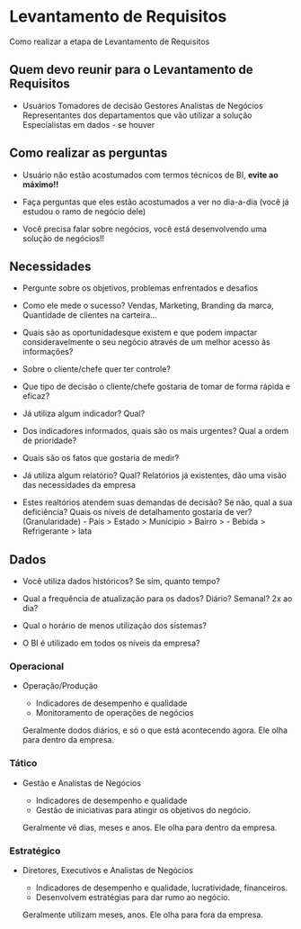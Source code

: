 # Levantamento de Requisitos

Como realizar a etapa de Levantamento de Requisitos

## Quem devo reunir para o Levantamento de Requisitos
- Usuários
    Tomadores de decisão
    Gestores
    Analistas de Negócios
    Representantes dos departamentos que vão utilizar a solução
    Especialistas em dados - se houver

## Como realizar as perguntas

- Usuário não estão acostumados com termos técnicos de BI, **evite ao máximo!!**

- Faça perguntas que eles estão acostumados a ver no dia-a-dia (você já estudou o ramo de negócio dele)

- Você precisa falar sobre negócios, você está desenvolvendo uma solução de negócios!!

## Necessidades

- Pergunte sobre os objetivos, problemas enfrentados e desafios

- Como ele mede o sucesso? 
    Vendas, Marketing, Branding da marca, Quantidade de clientes na carteira...

- Quais são as oportunidadesque existem e que podem impactar consideravelmente o seu negócio através de um melhor acesso às informações?

- Sobre o cliente/chefe quer ter controle?

- Que tipo de decisão o cliente/chefe gostaria de tomar de forma rápida e eficaz?

- Já utiliza algum indicador? Qual?

- Dos indicadores informados, quais são os mais urgentes? Qual a ordem de prioridade?

- Quais são os fatos que gostaria de medir?

- Já utiliza algum relatório? Qual? 
    Relatórios já existentes, dão uma visão das necessidades da empresa

- Estes realtórios atendem suas demandas de decisão? Se não, qual a sua deficiência?
    Quais os níveis de detalhamento gostaria de ver? (Granularidade)
        - País > Estado > Munícipio > Bairro > 
        - Bebida > Refrigerante > lata

## Dados

- Você utiliza dados históricos? Se sim, quanto tempo?

- Qual a frequência de atualização para os dados? Diário? Semanal? 2x ao dia?

- Qual o horário de menos utilização dos sistemas? 

- O BI é utilizado em todos os níveis da empresa?

### Operacional

- Operação/Produção 
    - Indicadores de desempenho e qualidade
    - Monitoramento de operações de negócios

    Geralmente dodos diários, e só o que está acontecendo agora. Ele olha para dentro da empresa.

### Tático

- Gestão e Analistas de Negócios
    - Indicadores de desempenho e qualidade 
    - Gestão de iniciativas para atingir os objetivos do negócio.

    Geralmente vê dias, meses e anos. Ele olha para dentro da empresa.

### Estratégico

- Diretores, Executivos e Analistas de Negócios
    - Indicadores de desempenho e  qualidade, lucratividade, financeiros.
    - Desenvolvem estratégias para dar rumo ao negócio.

    Geralmente utilizam meses, anos. Ele olha para fora da empresa.
